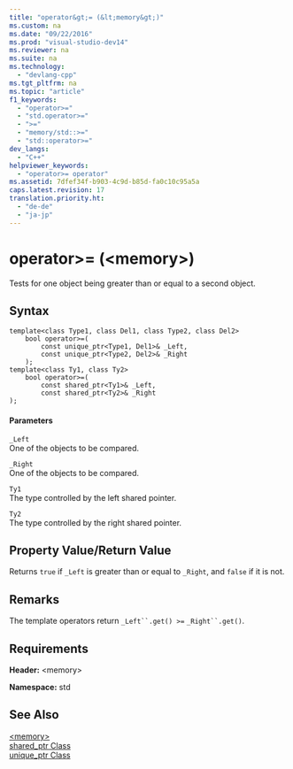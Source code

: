 ```yaml
---
title: "operator&gt;= (&lt;memory&gt;)"
ms.custom: na
ms.date: "09/22/2016"
ms.prod: "visual-studio-dev14"
ms.reviewer: na
ms.suite: na
ms.technology: 
  - "devlang-cpp"
ms.tgt_pltfrm: na
ms.topic: "article"
f1_keywords: 
  - "operator>="
  - "std.operator>="
  - ">="
  - "memory/std::>="
  - "std::operator>="
dev_langs: 
  - "C++"
helpviewer_keywords: 
  - "operator>= operator"
ms.assetid: 7dfef34f-b903-4c9d-b85d-fa0c10c95a5a
caps.latest.revision: 17
translation.priority.ht: 
  - "de-de"
  - "ja-jp"
---
```

# operator&gt;= (&lt;memory&gt;)
Tests for one object being greater than or equal to a second object.  
  
## Syntax  
  
```  
template<class Type1, class Del1, class Type2, class Del2>  
    bool operator>=(  
        const unique_ptr<Type1, Del1>& _Left,  
        const unique_ptr<Type2, Del2>& _Right  
    );  
template<class Ty1, class Ty2>  
    bool operator>=(  
        const shared_ptr<Ty1>& _Left,  
        const shared_ptr<Ty2>& _Right  
);  
```  
  
#### Parameters  
 `_Left`  
 One of the objects to be compared.  
  
 `_Right`  
 One of the objects to be compared.  
  
 `Ty1`  
 The type controlled by the left shared pointer.  
  
 `Ty2`  
 The type controlled by the right shared pointer.  
  
## Property Value/Return Value  
 Returns `true` if `_Left` is greater than or equal to `_Right`, and `false` if it is not.  
  
## Remarks  
 The template operators return `_Left``.get() >=` `_Right``.get()`.  
  
## Requirements  
 **Header:** \<memory>  
  
 **Namespace:** std  
  
## See Also  
 [\<memory>](../vs140/-memory-.md)   
 [shared_ptr Class](../vs140/shared_ptr-class.md)   
 [unique_ptr Class](../vs140/unique_ptr-class.md)